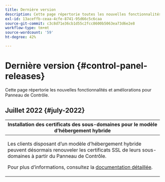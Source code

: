 ```yaml
---
title: Dernière version
description: Cette page répertorie toutes les nouvelles fonctionnalités et améliorations apportées au panneau de contrôle.
exl-id: 13aceffb-ceaa-4cfe-8741-95d66c5c6caa
source-git-commit: c3c8d71e36cb1d55c2fcc8600b5063ea73d6e2e8
workflow-type: tm+mt
source-wordcount: '59'
ht-degree: 42%

---
```


# Dernière version {#control-panel-releases}

Cette page répertorie les nouvelles fonctionnalités et améliorations pour Panneau de Contrôle.

## Juillet 2022 {#july-2022}

<table>
<thead>
<tr>
<th><strong>Installation des certificats des sous-domaines pour le modèle d’hébergement hybride</strong><br/></th>
</tr>
</thead>
<tbody>
<tr>
<td>
<p><p>Les clients disposant d’un modèle d’hébergement hybride peuvent désormais renouveler les certificats SSL de leurs sous-domaines à partir du Panneau de Contrôle.</p><p>Pour plus d’informations, consultez la <a href="../subdomains-certificates/using/renewing-subdomain-certificate.md">documentation détaillée</a>.</p>
</td>
</tr>
</tbody>
</table>
